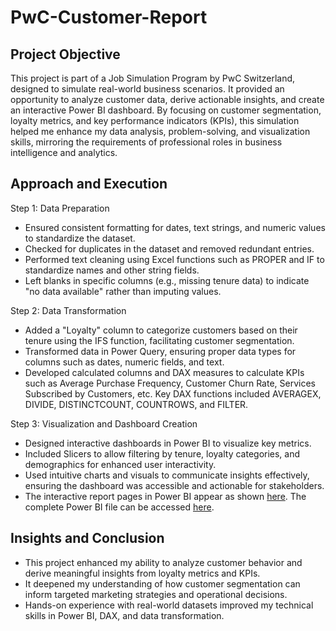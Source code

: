 # PwC-Customer-Report
## Project Objective
This project is part of a Job Simulation Program by PwC Switzerland, designed to simulate real-world business scenarios. It provided an opportunity to analyze customer data, derive actionable insights, and create an interactive Power BI dashboard. By focusing on customer segmentation, loyalty metrics, and key performance indicators (KPIs), this simulation helped me enhance my data analysis, problem-solving, and visualization skills, mirroring the requirements of professional roles in business intelligence and analytics. 

## Approach and Execution
Step 1: Data Preparation
- Ensured consistent formatting for dates, text strings, and numeric values to standardize the dataset.
- Checked for duplicates in the dataset and removed redundant entries.
- Performed text cleaning using Excel functions such as PROPER and IF to standardize names and other string fields.
- Left blanks in specific columns (e.g., missing tenure data) to indicate "no data available" rather than imputing values.

Step 2: Data Transformation
- Added a "Loyalty" column to categorize customers based on their tenure using the IFS function, facilitating customer segmentation.
- Transformed data in Power Query, ensuring proper data types for columns such as dates, numeric fields, and text.
- Developed calculated columns and DAX measures to calculate KPIs such as Average Purchase Frequency, Customer Churn Rate, Services Subscribed by Customers, etc. Key DAX functions included AVERAGEX, DIVIDE, DISTINCTCOUNT, COUNTROWS, and FILTER.

Step 3: Visualization and Dashboard Creation
- Designed interactive dashboards in Power BI to visualize key metrics.
- Included Slicers to allow filtering by tenure, loyalty categories, and demographics for enhanced user interactivity.
- Used intuitive charts and visuals to communicate insights effectively, ensuring the dashboard was accessible and actionable for stakeholders.
- The interactive report pages in Power BI appear as shown <a href="https://github.com/DennyMandaka/PwC-Switzerland-Call-Center-Analysis/blob/main/PwC%20Call%20Center%20Analysis.png">here</a>. The complete Power BI file can be accessed <a href="https://github.com/DennyMandaka/PwC-Switzerland-Call-Center-Analysis/blob/main/PwC%20Call%20Center%20Analysis.pbix">here</a>.

## Insights and Conclusion
- This project enhanced my ability to analyze customer behavior and derive meaningful insights from loyalty metrics and KPIs.
- It deepened my understanding of how customer segmentation can inform targeted marketing strategies and operational decisions.
- Hands-on experience with real-world datasets improved my technical skills in Power BI, DAX, and data transformation.

